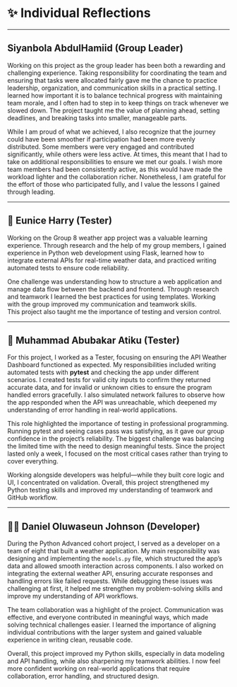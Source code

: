 # ✨ Individual Reflections

---

##  Siyanbola AbdulHamiid (Group Leader)

Working on this project as the group leader has been both a rewarding and challenging experience. Taking responsibility for coordinating the team and ensuring that tasks were allocated fairly gave me the chance to practice leadership, organization, and communication skills in a practical setting. I learned how important it is to balance technical progress with maintaining team morale, and I often had to step in to keep things on track whenever we slowed down. The project taught me the value of planning ahead, setting deadlines, and breaking tasks into smaller, manageable parts.  

While I am proud of what we achieved, I also recognize that the journey could have been smoother if participation had been more evenly distributed. Some members were very engaged and contributed significantly, while others were less active. At times, this meant that I had to take on additional responsibilities to ensure we met our goals. I wish more team members had been consistently active, as this would have made the workload lighter and the collaboration richer. Nonetheless, I am grateful for the effort of those who participated fully, and I value the lessons I gained through leading.  

---

## 🧪 Eunice Harry (Tester)

Working on the Group 8 weather app project was a valuable learning experience. Through research and the help of my group members, I gained experience in Python web development using Flask, learned how to integrate external APIs for real-time weather data, and practiced writing automated tests to ensure code reliability.  

One challenge was understanding how to structure a web application and manage data flow between the backend and frontend. Through research and teamwork I learned the best practices for using templates. Working with the group improved my communication and teamwork skills.  
This project also taught me the importance of testing and version control.  

---

## 🧪 Muhammad Abubakar Atiku (Tester)

For this project, I worked as a Tester, focusing on ensuring the API Weather Dashboard functioned as expected. My responsibilities included writing automated tests with **pytest** and checking the app under different scenarios. I created tests for valid city inputs to confirm they returned accurate data, and for invalid or unknown cities to ensure the program handled errors gracefully. I also simulated network failures to observe how the app responded when the API was unreachable, which deepened my understanding of error handling in real-world applications.  

This role highlighted the importance of testing in professional programming. Running pytest and seeing cases pass was satisfying, as it gave our group confidence in the project’s reliability. The biggest challenge was balancing the limited time with the need to design meaningful tests. Since the project lasted only a week, I focused on the most critical cases rather than trying to cover everything.  

Working alongside developers was helpful—while they built core logic and UI, I concentrated on validation. Overall, this project strengthened my Python testing skills and improved my understanding of teamwork and GitHub workflow.  

---

## 🧑‍💻 Daniel Oluwaseun Johnson  (Developer)

During the Python Advanced cohort project, I served as a developer on a team of eight that built a weather application. My main responsibility was designing and implementing the `models.py` file, which structured the app’s data and allowed smooth interaction across components. I also worked on integrating the external weather API, ensuring accurate responses and handling errors like failed requests. While debugging these issues was challenging at first, it helped me strengthen my problem-solving skills and improve my understanding of API workflows.  

The team collaboration was a highlight of the project. Communication was effective, and everyone contributed in meaningful ways, which made solving technical challenges easier. I learned the importance of aligning individual contributions with the larger system and gained valuable experience in writing clean, reusable code.  

Overall, this project improved my Python skills, especially in data modeling and API handling, while also sharpening my teamwork abilities. I now feel more confident working on real-world applications that require collaboration, error handling, and structured design.

